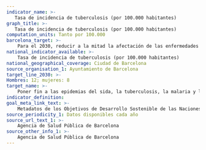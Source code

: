 ```yaml
---
indicator_name: >-
   Tasa de incidencia de tuberculosis (por 100.000 habitantes)
graph_title: >-
   Tasa de incidencia de tuberculosis (por 100.000 habitantes)
computation_units: Tanto por 100.000
barcelona_target: >-
    Para el 2030, reducir a la mitad la afectación de las enfermedades infecciosas
national_indicator_available: >-
    Tasa de incidencia de tuberculosis (por 100.000 habitantes)
national_geographical_coverage: Ciudad de Barcelona
source_organisation_1: Ayuntamiento de Barcelona
target_line_2030: >-
Hombres: 12; mujeres: 8
target_name: >-
    Poner fin a las epidemias del sida, la tuberculosis, la malaria y las enfermedades tropicales desatendidas, y combatir la hepatitis, las enfermedades transmitidas por el agua y otras enfermedades transmisibles
indicator_definition:
goal_meta_link_text: >-
    Metadatos de los Objetivos de Desarrollo Sostenible de las Naciones Unidas (pdf 894kB)
source_periodicity_1: Datos disponibles cada año
source_url_text_1: >-
    Agencia de Salud Pública de Barcelona  
source_other_info_1: >-
    Agencia de Salud Pública de Barcelona
---
```

